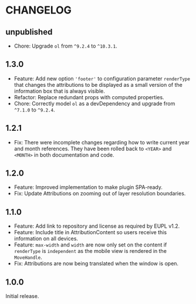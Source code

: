 # CHANGELOG

## unpublished

- Chore: Upgrade `ol` from `^9.2.4` to `^10.3.1`.

## 1.3.0

- Feature: Add new option `'footer'` to configuration parameter `renderType` that changes the attributions to be displayed as a small version of the information box that is always visible.
- Refactor: Replace redundant props with computed properties.
- Chore: Correctly model `ol` as a devDependency and upgrade from `^7.1.0` to `^9.2.4`.

## 1.2.1

- Fix: There were incomplete changes regarding how to write current year and month references. They have been rolled back to `<YEAR>` and `<MONTH>` in both documentation and code.

## 1.2.0

- Feature: Improved implementation to make plugin SPA-ready.
- Fix: Update Attributions on zooming out of layer resolution boundaries.

## 1.1.0

- Feature: Add link to repository and license as required by EUPL v1.2.
- Feature: Include title in AttributionContent so users receive this information on all devices.
- Feature: `max-width` and `width` are now only set on the content if `renderType` is `independent` as the mobile view is rendered in the `MoveHandle`.
- Fix: Attributions are now being translated when the window is open.

## 1.0.0

Initial release.

